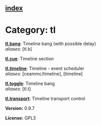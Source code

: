 [index](index.html) 
---

# Category: tl




[**tl.bang**](tl.bang.html): Timeline bang (with possible delay) <br>
_aliases:_ \[tl.b\]


[**tl.cue**](tl.cue.html): Timeline section 

[**tl.timeline**](tl.timeline.html): Timeline - event scheduler <br>
_aliases:_ \[ceammc/timeline\], \[timeline\]


[**tl.toggle**](tl.toggle.html): Timeline bang <br>
_aliases:_ \[tl.t\]


[**tl.transport**](tl.transport.html): Timeline transport control 


**Version:** 0.9.7

**License:** GPL3
